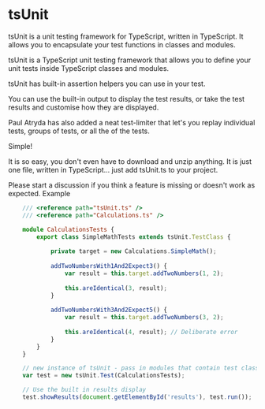 tsUnit
======

tsUnit is a unit testing framework for TypeScript, written in TypeScript. It allows you to encapsulate your test functions in classes and modules.

tsUnit is a TypeScript unit testing framework that allows you to define your unit tests inside TypeScript classes and modules.

tsUnit has built-in assertion helpers you can use in your test.

You can use the built-in output to display the test results, or take the test results and customise how they are displayed.

Paul Atryda has also added a neat test-limiter that let's you replay individual tests, groups of tests, or all the of the tests.

Simple!

It is so easy, you don't even have to download and unzip anything. It is just one file, written in TypeScript... just add tsUnit.ts to your project.

Please start a discussion if you think a feature is missing or doesn't work as expected.
Example

```TypeScript
    /// <reference path="tsUnit.ts" />
    /// <reference path="Calculations.ts" />

    module CalculationsTests {
        export class SimpleMathTests extends tsUnit.TestClass {
    
            private target = new Calculations.SimpleMath();
    
            addTwoNumbersWith1And2Expect3() {
                var result = this.target.addTwoNumbers(1, 2);
    
                this.areIdentical(3, result);
            }
    
            addTwoNumbersWith3And2Expect5() {
                var result = this.target.addTwoNumbers(3, 2);
    
                this.areIdentical(4, result); // Deliberate error
            }
        }
    }

    // new instance of tsUnit - pass in modules that contain test classes
    var test = new tsUnit.Test(CalculationsTests);

    // Use the built in results display
    test.showResults(document.getElementById('results'), test.run());
```
